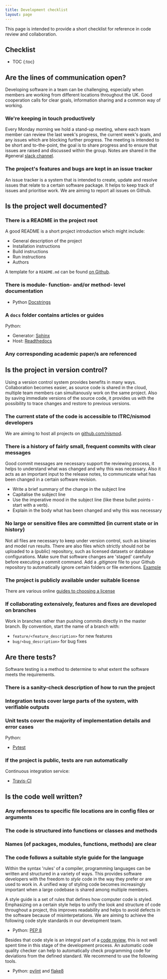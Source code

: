 ```yaml
---
title: Development checklist
layout: page
---
```


This page is intended to provide a short checklist for reference in code review
and collaboration.

## Checklist
* TOC
{:toc}

## Are the lines of communication open?

Developing software in a team can be challenging, especially when members are
working from different locations throughout the UK. Good cooperation calls for
clear goals, information sharing and a common way of working.

### We're keeping in touch productively

Every Monday morning we hold a stand-up meeting, where each team member can
review the last week's progress, the current week's goals, and any issues
which are blocking further progress. The meeting is intended to be short and to-the-point,
the goal is to share progress and to ensure that issues are raised and discussed
within the group. Notes are shared
in the #general [slack channel](https://nismod.slack.com/).

### The project's features and bugs are kept in an issue tracker

An issue tracker is a system that is intended to create, update and resolve
issues that relate to a certain software package. It helps to keep track of
issues and prioritise work. We are aiming to report all issues on Github.

## Is the project well documented?

### There is a README in the project root

A good README is a short project introduction which might include:

* General description of the project
* Installation instructions
* Build instructions
* Run instructions
* Authors

A template for a `README.md` can be found [on
Github](https://gist.github.com/PurpleBooth/109311bb0361f32d87a2).

### There is module- function- and/or method- level documentation

* Python [Docstrings](https://www.python.org/dev/peps/pep-0257/)

### A `docs` folder contains articles or guides

Python:
* Generator: [Sphinx](http://www.sphinx-doc.org)
* Host: [Readthedocs](http://readthedocs.org)

### Any corresponding academic paper/s are referenced

## Is the project in version control?

Using a version control system provides benefits in many ways. Collaboration
becomes easier, as source code is shared in the cloud, multiple team members can
simultanously work on the same project. Also by saving immediate versions of the
source code, it provides us with the possibility to trace changes and restore to
previous versions.

### The current state of the code is accessible to ITRC/nismod developers

 We are aiming to host all projects on
[github.com/nismod](https://www.github.com/nismod).

### There is a history of fairly small, frequent commits with clear messages

Good commit messages are necessary support the reviewing process, it helps to
understand what was changed and why this was necessary. Also it acts as an
important input to the release notes, to communicate what has been changed in a
certain software revision.

* Write a brief summary of the change in the subject line
* Capitalise the subject line
* Use the imperative mood in the subject line (like these bullet points - start
  with a verb).
* Explain in the body what has been changed and why this was necessary

### No large or sensitive files are committed (in current state or in history)

Not all files are necessary to keep under version control, such as binaries and
model run results. There are also files which strictly should not be uploaded to
a (public) repository, such as licensed datasets or database configurations.
Make sure that software changes are 'staged' carefully before executing a commit
command. Add a *.gitignore* file to your Github repository to automatically
ignore certain folders or file extentions.
[Example](https://github.com/nismod/smif/blob/master/.gitignore)

### The project is publicly available under suitable license

There are various online [guides to choosing a license](https://choosealicense.com)

### If collaborating extensively, features and fixes are developed on branches

Work in branches rather than pushing commits directly in the master
branch. By convention, start the name of a branch with:
- `feature/<feature_description>` for new features
- `bug/<bug_description>` for bug fixes

## Are there tests?

Software testing is a method to determine to what extent the software meets the
requirements.

### There is a sanity-check description of how to run the project

### Integration tests cover large parts of the system, with verifiable outputs

### Unit tests cover the majority of implementation details and error cases

Python:
* [Pytest](https://docs.pytest.org/en/latest/)

### If the project is public, tests are run automatically

Continuous integration service:
* [Travis-CI](https://www.travis-ci.org)

## Is the code well written?

### Any references to specific file locations are in config files or arguments

### The code is structured into functions or classes and methods

### Names (of packages, modules, functions, methods) are clear

### The code follows a suitable style guide for the language

Within the syntax 'rules' of a compiler, programming languages can be written
and structured in a variety of ways. This provides software developers with the
freedom to *style* code in the way they prefer or are used to work in. A unified
way of styling code becomes increasingly important when a large codebase is
shared among multiple members.

A style guide is a set of rules that defines how computer code is styled.
Emphasizing on a certain style helps to unify the look and structure of code
throughout a project, this improves readability and helps to avoid defects in
the software because of misinterpetations. We are aiming to achieve the
following code style standards in our development team.

* Python: [PEP 8](https://www.python.org/dev/peps/pep-0008)

Besides that code style is an integral part of a [code review](#code-reviews),
this is not well spent time in this stage of the development process. An
automatic code quality checker can help to automatically check programming code
for deviations from the defined standard. We recommend to use the following
tools.

* Python: [pylint](https://www.pylint.org) and [flake8](http://flake8.pycqa.org/en/latest/)
